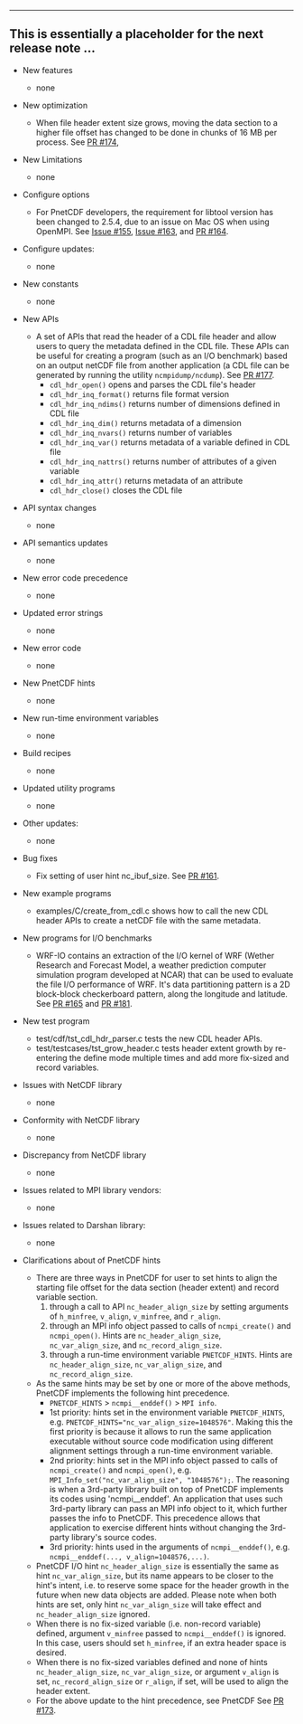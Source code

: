 ------------------------------------------------------------------------------
This is essentially a placeholder for the next release note ...
------------------------------------------------------------------------------

* New features
  + none

* New optimization
  + When file header extent size grows, moving the data section to a higher
    file offset has changed to be done in chunks of 16 MB per process.
    See [PR #174](https://github.com/Parallel-NetCDF/PnetCDF/pull/174),

* New Limitations
  + none

* Configure options
  + For PnetCDF developers, the requirement for libtool version has been
    changed to 2.5.4, due to an issue on Mac OS when using OpenMPI. See
    [Issue #155](https://github.com/Parallel-NetCDF/PnetCDF/issues/155),
    [Issue #163](https://github.com/Parallel-NetCDF/PnetCDF/issues/163),
    and [PR #164](https://github.com/Parallel-NetCDF/PnetCDF/pull/164).

* Configure updates:
  + none

* New constants
  + none

* New APIs
  + A set of APIs that read the header of a CDL file header and allow users to
    query the metadata defined in the CDL file. These APIs can be useful for
    creating a program (such as an I/O benchmark) based on an output netCDF
    file from another application (a CDL file can be generated by running the
    utility `ncmpidump/ncdump`). See
    [PR #177](https://github.com/Parallel-NetCDF/PnetCDF/pull/177).
    * `cdl_hdr_open()` opens and parses the CDL file's header
    * `cdl_hdr_inq_format()` returns file format version
    * `cdl_hdr_inq_ndims()` returns number of dimensions defined in CDL file
    * `cdl_hdr_inq_dim()` returns metadata of a dimension
    * `cdl_hdr_inq_nvars()` returns number of variables
    * `cdl_hdr_inq_var()` returns metadata of a variable defined in CDL file
    * `cdl_hdr_inq_nattrs()` returns number of attributes of a given variable
    * `cdl_hdr_inq_attr()` returns metadata of an attribute
    * `cdl_hdr_close()` closes the CDL file

* API syntax changes
  + none

* API semantics updates
  + none

* New error code precedence
  + none

* Updated error strings
  + none

* New error code
  + none

* New PnetCDF hints
  + none

* New run-time environment variables
  + none

* Build recipes
  + none

* Updated utility programs
  + none

* Other updates:
  + none

* Bug fixes
  + Fix setting of user hint nc_ibuf_size.
    See [PR #161](https://github.com/Parallel-NetCDF/PnetCDF/pull/161).

* New example programs
  + examples/C/create_from_cdl.c shows how to call the new CDL header APIs to
    create a netCDF file with the same metadata.

* New programs for I/O benchmarks
  + WRF-IO contains an extraction of the I/O kernel of WRF (Wether Research
    and Forecast Model, a weather prediction computer simulation program
    developed at NCAR) that can be used to evaluate the file I/O performance
    of WRF. It's data partitioning pattern is a 2D block-block checkerboard
    pattern, along the longitude and latitude.
    See [PR #165](https://github.com/Parallel-NetCDF/PnetCDF/pull/165)
    and [PR #181](https://github.com/Parallel-NetCDF/PnetCDF/pull/181).

* New test program
  + test/cdf/tst_cdl_hdr_parser.c tests the new CDL header APIs.
  + test/testcases/tst_grow_header.c tests header extent growth by re-entering
    the define mode multiple times and add more fix-sized and record variables.

* Issues with NetCDF library
  + none

* Conformity with NetCDF library
  + none

* Discrepancy from NetCDF library
  + none

* Issues related to MPI library vendors:
  + none

* Issues related to Darshan library:
  + none

* Clarifications about of PnetCDF hints
  + There are three ways in PnetCDF for user to set hints to align the starting
    file offset for the data section (header extent) and record variable
    section.
    1. through a call to API `nc_header_align_size` by setting arguments of
       `h_minfree`, `v_align`, `v_minfree`, and `r_align`.
    2. through an MPI info object passed to calls of `ncmpi_create()` and
       `ncmpi_open()`. Hints are `nc_header_align_size`, `nc_var_align_size`,
       and `nc_record_align_size`.
    3. through a run-time environment variable `PNETCDF_HINTS`. Hints are
       `nc_header_align_size`, `nc_var_align_size`, and `nc_record_align_size`.
  + As the same hints may be set by one or more of the above methods, PnetCDF
    implements the following hint precedence.
    * `PNETCDF_HINTS` > `ncmpi__enddef()` > `MPI info`.
    * 1st priority: hints set in the environment variable `PNETCDF_HINTS`, e.g.
      `PNETCDF_HINTS="nc_var_align_size=1048576"`. Making this the first
      priority is because it allows to run the same application executable
      without source code modification using different alignment settings
      through a run-time environment variable.
    * 2nd priority: hints set in the MPI info object passed to calls of
      `ncmpi_create()` and `ncmpi_open()`, e.g.
      `MPI_Info_set("nc_var_align_size", "1048576");`. The reasoning is when a
      3rd-party library built on top of PnetCDF implements its codes using
      'ncmpi__enddef'. An application that uses such 3rd-party library can pass
      an MPI info object to it, which further passes the info to PnetCDF. This
      precedence allows that application to exercise different hints without
      changing the 3rd-party library's source codes.
    * 3rd priority: hints used in the arguments of `ncmpi__enddef()`, e.g.
      `ncmpi__enddef(..., v_align=1048576,...)`.
  + PnetCDF I/O hint `nc_header_align_size` is essentially the same as hint
    `nc_var_align_size`, but its name appears to be closer to the hint's
    intent, i.e. to reserve some space for the header growth in the future when
    new data objects are added. Please note when both hints are set, only hint
    `nc_var_align_size` will take effect and `nc_header_align_size` ignored.
  + When there is no fix-sized variable (i.e. non-record variable) defined,
    argument `v_minfree` passed to `ncmpi__enddef()` is ignored. In this
    case, users should set `h_minfree`, if an extra header space is desired.
  + When there is no fix-sized variables defined and none of hints
    `nc_header_align_size`, `nc_var_align_size`, or argument `v_align` is set,
    `nc_record_align_size` or `r_align`, if set, will be used to align the
    header extent.
  + For the above update to the hint precedence, see
    PnetCDF See [PR #173](https://github.com/Parallel-NetCDF/PnetCDF/pull/173).

